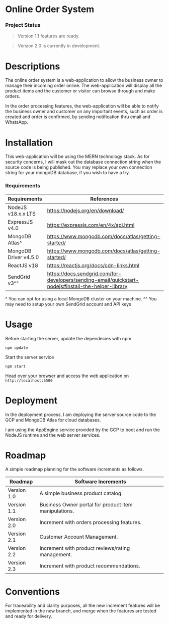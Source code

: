 # Online Order System 

### Project Status
> Version 1.1 features are ready.

> Version 2.0 is currently in development. 

# Descriptions 
The online order system is a web-application to allow the business owner to manage their incoming order online. The web-application will display all the product items and the customer or visitor can browse through and make orders. 

In the order processing features, the web-application will be able to notify the business owner and customer on any important events, such as order is created and order is confirmed, by sending notification thru email and WhatsApp. 

# Installation 
This web-application will be using the MERN technology stack. As for security concerns, I will mask out the database connection string when the source code is being published. You may replace your own connection string for your mongoDB database, if you wish to have a try. 

### Requirements
| Requirements              | References |
|---------------------------|------------|
| NodeJS v18.x.x LTS        | https://nodejs.org/en/download/ |
| ExpressJS v4.0            | https://expressjs.com/en/4x/api.html |
| MongoDB Atlas^            | https://www.mongodb.com/docs/atlas/getting-started/ |
| MongoDB Driver v4.5.0     | https://www.mongodb.com/docs/atlas/getting-started/ |
| ReactJS v18               | https://reactjs.org/docs/cdn-links.html|
| SendGrid v3^^             | https://docs.sendgrid.com/for-developers/sending-email/quickstart-nodejs#install-the-helper-library |

^ You can opt for using a local MongoDB cluster on your machine. 
^^ You may need to setup your own SendGrid account and API keys

# Usage
Before starting the server, update the dependecies with npm 

``` npm update ```

Start the server service 

``` npm start ```

Head over your browser and access the web application on ```http://localhost:5500```

# Deployment 
In the deployment process, I am deploying the server source code to the GCP and MongoDB Atlas for cloud databases. 

I am using the AppEngine service provided by the GCP to boot and run the NodeJS runtime and the web server services. 

# Roadmap 
A simple roadmap planning for the software increments as follows.

| Roadmap     | Software Increments|
|-------------|------|
| Version 1.0 | A simple business product catalog.|
| Version 1.1 | Business Owner portal for product item manipulations.|
| Version 2.0 | Increment with orders processing features. |
| Version 2.1 | Customer Account Management. |
| Version 2.2 | Increment with product reviews/rating management. |
| Version 2.3 | Increment with product recommendations. |

# Conventions 
For traceability and clarity purposes, all the new increment features will be implemented in the new branch, and merge when the features are tested and ready for delivery. 
